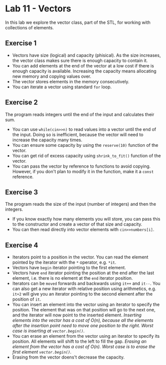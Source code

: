 # Lab 11 - Vectors
In this lab we explore the vector class, part of the STL, for working with collections of elements.

## Exercise 1
- Vectors have size (logical) and capacity (phisical). As the size increases, the vector class makes sure there is enough capacity to contain it.
- You can add elements at the end of the vector at a low cost if there is enough capacity is available. Increasing the capacity means allocating new memory and copying values over.
- The vector stores elements in the memory consecutively.
- You can iterate a vector using standard `for` loop. 

## Exercise 2
The program reads integers until the end of the input and calculates their sum.
- You can use `while(cin>>n)` to read values into a vector until the end of the input. Doing so is inefficient, because the vector will need to increase the capacity many times.
- You can ensure some capacity by using the `reserve(10)` function of the vector.
- You can get rid of excess capacity using `shrink_to_fit()` function of the vector.
- You can pass the vector by reference to functions to avoid copying. However, if you don't plan to modify it in the function, make it a `const` reference.

## Exercise 3
The program reads the size of the input (number of integers) and then the integers. 
- If you know exactly how many elements you will store, you can pass this to the constructor and create a vector of that size and capacity.
- You can then read directly into vector elements with `cin>>numbers[i]`.

## Exercise 4
- Iterators point to a position in the vector. You can read the element pointed by the iterator with the `*` operator, e.g. `*it`.
- Vectors have `begin` iterator pointing to the first element.
- Vectors have `end` iterator pointing the position at the end after the last element, i.e. there is no element at the `end` iterator position.
- Iterators can be `moved` forwards and backwards using `it++` and `it--`. You can also get a new iterator with relative position using arithmetics, e.g. `it+2` will give you an iterator pointing to the second element after the position of `it`.
- You can insert an element into the vector using an iterator to specify the position. The element that was on that position will go to the next one, and the iterator will now point to the inserted element. _Inserting elements into the vector has a cost of O(n), because all the elements after the insertion point need to move one position to the right. Worst case is inserting at `vector.begin()`._
- You can erase an element from the vector using an iterator to specify its position. All elements will shift to the left to fill the gap. _Erasing an element from the vector has a cost of O(n). Worst case is to erase the first element `vector.begin()`._
- Erasing from the vector doens't decrease the capacity.
